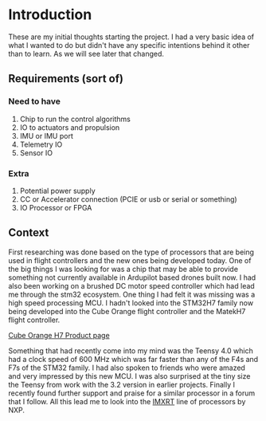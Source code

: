 # Introduction
These are my initial thoughts starting the project. I had a very basic idea of what I wanted to do
but didn't have any specific intentions behind it other than to learn. As we will see later that
changed.

## Requirements (sort of)

### Need to have
1. Chip to run the control algorithms
2. IO to actuators and propulsion
3. IMU or IMU port
4. Telemetry IO
5. Sensor IO

### Extra
1. Potential power supply
2. CC or Accelerator connection (PCIE or usb or serial or something)
3. IO Processor or FPGA

## Context
First researching was done based on the type of processors that are being used in flight controllers
and the new ones being developed today. One of the big things I was looking for was a chip that
may be able to provide something not currently available in Ardupilot based drones built now. I had
also been working on a brushed DC motor speed controller which had lead me through the stm32
ecosystem.  One thing I had felt it was missing was a high speed processing MCU. I hadn't looked
into the STM32H7 family now being developed into the Cube Orange flight controller and the MatekH7
flight controller.

[Cube Orange H7 Product page](http://www.proficnc.com/all-products/188-the-cube.html)

Something that had recently come into my mind was the Teensy 4.0 which had a clock speed of
600 MHz which was far faster than any of the F4s and F7s of the STM32 family. I had also spoken to 
friends who were amazed and very impressed by this new MCU. I was also surprised at the tiny size
the Teensy from work with the 3.2 version in earlier projects. Finally I recently found further
support and praise for a similar processor in a forum that I follow. All this lead me to look into
the
[IMXRT](https://www.nxp.com/products/processors-and-microcontrollers/arm-microcontrollers/i-mx-rt-crossover-mcus:IMX-RT-SERIES)
line of processors by NXP.


